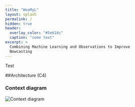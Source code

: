 ```yaml
---
title: "WeaMyL"
layout: splash
permalink: /
hidden: true
header:
  overlay_color: "#5e616c"
  caption: "some text"
excerpt: >
  Combining Machine Learning and Observations to Improve
  Nowcasting 
---
```


Test

##Architecture (C4)

### Context diagram

![Context diagram](http://www.plantuml.com/plantuml/proxy?cache=no&src=https://raw.githubusercontent.com/metno/weamyl/master/architecture/context.puml)
